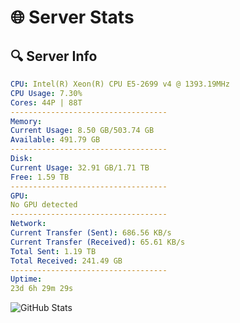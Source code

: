 # 🌐 Server Stats
## 🔍 Server Info
```yaml
CPU: Intel(R) Xeon(R) CPU E5-2699 v4 @ 1393.19MHz
CPU Usage: 7.30%
Cores: 44P | 88T
-----------------------------------
Memory:
Current Usage: 8.50 GB/503.74 GB
Available: 491.79 GB
-----------------------------------
Disk:
Current Usage: 32.91 GB/1.71 TB
Free: 1.59 TB
-----------------------------------
GPU:
No GPU detected
-----------------------------------
Network:
Current Transfer (Sent): 686.56 KB/s
Current Transfer (Received): 65.61 KB/s
Total Sent: 1.19 TB
Total Received: 241.49 GB
-----------------------------------
Uptime:
23d 6h 29m 29s
```
![GitHub Stats](https://img.shields.io/badge/Updated-2025-05-12_23:38:17-blue)